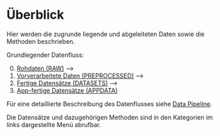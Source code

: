 # Überblick

Hier werden die zugrunde liegende und abgeleiteten Daten sowie die Methoden
beschrieben.

Grundlegender Datenfluss:

0. [Rohdaten (RAW)](../datasets/raw_datasets.md) -->
1. [Vorverarbeitete Daten (PREPROCESSED)](../datasets/preprocessed_datasets.md)
  -->
2. [Fertige Datensätze (DATASETS)](../datasets/datasets_datasets.md) -->
3. [App-fertige Datensätze (APPDATA)](../datasets/appdata_datasets.md)

Für eine detaillierte Beschreibung des Datenflusses siehe
[Data Pipeline](data.md).

Die Datensätze und dazugehörigen Methoden sind in den Kategorien im links
dargestellte Menü abrufbar.
